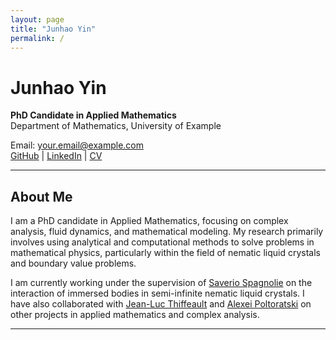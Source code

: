 ```yaml
---
layout: page
title: "Junhao Yin"
permalink: /
---
```


# Junhao Yin

**PhD Candidate in Applied Mathematics**  
Department of Mathematics, University of Example

Email: [your.email@example.com](mailto:your.email@example.com)  
[GitHub](https://github.com/Yoon-1023) | [LinkedIn](https://www.linkedin.com/in/yourprofile) | [CV](cv/)

---

## About Me

I am a PhD candidate in Applied Mathematics, focusing on complex analysis, fluid dynamics, and mathematical modeling. My research primarily involves using analytical and computational methods to solve problems in mathematical physics, particularly within the field of nematic liquid crystals and boundary value problems.

I am currently working under the supervision of [Saverio Spagnolie](https://people.math.wisc.edu/~spagnolie/) on the interaction of immersed bodies in semi-infinite nematic liquid crystals. I have also collaborated with [Jean-Luc Thiffeault](https://people.math.wisc.edu/~thiffeault/) and [Alexei Poltoratski](https://people.math.wisc.edu/~poltoratski/) on other projects in applied mathematics and complex analysis.

---

